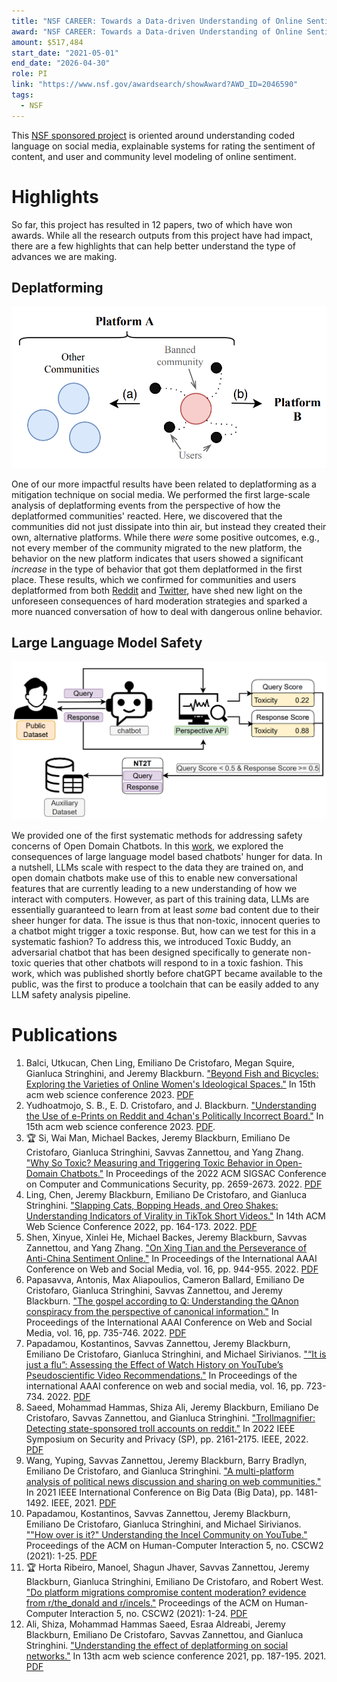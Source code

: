 ```yaml
---
title: "NSF CAREER: Towards a Data-driven Understanding of Online Sentiment"
award: "NSF CAREER: Towards a Data-driven Understanding of Online Sentiment"
amount: $517,484
start_date: "2021-05-01"
end_date: "2026-04-30"
role: PI
link: "https://www.nsf.gov/awardsearch/showAward?AWD_ID=2046590"
tags:
  - NSF
---
```


This [NSF sponsored project](https://www.nsf.gov/awardsearch/showAward?AWD_ID=2046590) is oriented around understanding coded language on social media, explainable systems for rating the sentiment of content, and user and community level modeling of online sentiment.

# Highlights

So far, this project has resulted in 12 papers, two of which have won awards.
While all the research outputs from this project have had impact, there are a few highlights that can help better understand the type of advances we are making.

## Deplatforming

![](/images/deplatforming1.png)

One of our more impactful results have been related to deplatforming as a mitigation technique on social media.
We performed the first large-scale analysis of deplatforming events from the perspective of how the deplatformed communities' reacted.
Here, we discovered that the communities did not just dissipate into thin air, but instead they created their own, alternative platforms.
While there _were_ some positive outcomes, e.g., not every member of the community migrated to the new platform, the behavior on the new platform indicates that users showed a significant _increase_ in the type of behavior that got them deplatformed in the first place.
These results, which we confirmed for communities and users deplatformed from both [Reddit](https://doi.org/10.1145/3476057) and [Twitter](https://doi.org/10.1145/3447535.3462637), have shed new light on the unforeseen consequences of hard moderation strategies and sparked a more nuanced conversation of how to deal with dangerous online behavior.

## Large Language Model Safety

![](/images/toxicbuddy1.png)

We provided one of the first systematic methods for addressing safety concerns of Open Domain Chatbots.
In this [work](https://doi.org/10.1145/3548606.3560599), we explored the consequences of large language model based chatbots' hunger for data.
In a nutshell, LLMs scale with respect to the data they are trained on, and open domain chatbots make use of this to enable new conversational features that are currently leading to a new understanding of how we interact with computers.
However, as part of this training data, LLMs are essentially guaranteed to learn from at least _some_ bad content due to their sheer hunger for data.
The issue is thus that non-toxic, innocent queries to a chatbot might trigger a toxic response.
But, how can we test for this in a systematic fashion?
To address this, we introduced Toxic Buddy, an adversarial chatbot that has been designed specifically to generate non-toxic queries that other chatbots will respond to in a toxic fashion.
This work, which was published shortly before chatGPT became available to the public, was the first to produce a toolchain that can be easily added to any LLM safety analysis pipeline.

# Publications

1. Balci, Utkucan, Chen Ling, Emiliano De Cristofaro, Megan Squire, Gianluca Stringhini, and Jeremy Blackburn. ["Beyond Fish and Bicycles: Exploring the Varieties of Online Women's Ideological Spaces."](https://doi.org/10.1145/3578503.3583618) In 15th acm web science conference 2023. [PDF](https://arxiv.org/pdf/2303.07099)
1. Yudhoatmojo, S. B., E. D. Cristofaro, and J. Blackburn. ["Understanding the Use of e-Prints on Reddit and 4chan's Politically Incorrect Board."](https://doi.org/10.1145/3578503.3583627) In 15th acm web science conference 2023. [PDF](https://arxiv.org/pdf/2111.02455).
1. 🏆 Si, Wai Man, Michael Backes, Jeremy Blackburn, Emiliano De Cristofaro, Gianluca Stringhini, Savvas Zannettou, and Yang Zhang. ["Why So Toxic? Measuring and Triggering Toxic Behavior in Open-Domain Chatbots."](https://doi.org/10.1145/3548606.3560599) In Proceedings of the 2022 ACM SIGSAC Conference on Computer and Communications Security, pp. 2659-2673. 2022. [PDF](https://arxiv.org/pdf/2209.03463.pdf)
1. Ling, Chen, Jeremy Blackburn, Emiliano De Cristofaro, and Gianluca Stringhini. ["Slapping Cats, Bopping Heads, and Oreo Shakes: Understanding Indicators of Virality in TikTok Short Videos."](https://doi.org/10.1145/3501247.3531551) In 14th ACM Web Science Conference 2022, pp. 164-173. 2022. [PDF](https://arxiv.org/pdf/2111.02452.pdf)
1. Shen, Xinyue, Xinlei He, Michael Backes, Jeremy Blackburn, Savvas Zannettou, and Yang Zhang. ["On Xing Tian and the Perseverance of Anti-China Sentiment Online."](https://doi.org/10.1609/icwsm.v16i1.19348) In Proceedings of the International AAAI Conference on Web and Social Media, vol. 16, pp. 944-955. 2022. [PDF](https://arxiv.org/pdf/2204.08935.pdf)
1. Papasavva, Antonis, Max Aliapoulios, Cameron Ballard, Emiliano De Cristofaro, Gianluca Stringhini, Savvas Zannettou, and Jeremy Blackburn. ["The gospel according to Q: Understanding the QAnon conspiracy from the perspective of canonical information."](https://doi.org/10.1609/icwsm.v16i1.19330) In Proceedings of the International AAAI Conference on Web and Social Media, vol. 16, pp. 735-746. 2022. [PDF](https://arxiv.org/pdf/2101.08750)
1. Papadamou, Kostantinos, Savvas Zannettou, Jeremy Blackburn, Emiliano De Cristofaro, Gianluca Stringhini, and Michael Sirivianos. ["“It is just a flu”: Assessing the Effect of Watch History on YouTube’s Pseudoscientific Video Recommendations."](https://doi.org/10.1609/icwsm.v16i1.19329) In Proceedings of the international AAAI conference on web and social media, vol. 16, pp. 723-734. 2022. [PDF](https://arxiv.org/pdf/2010.11638)
1. Saeed, Mohammad Hammas, Shiza Ali, Jeremy Blackburn, Emiliano De Cristofaro, Savvas Zannettou, and Gianluca Stringhini. ["Trollmagnifier: Detecting state-sponsored troll accounts on reddit."](https://doi.org/10.1109/SP46214.2022.9833706) In 2022 IEEE Symposium on Security and Privacy (SP), pp. 2161-2175. IEEE, 2022. [PDF](https://arxiv.org/pdf/2112.00443.pdf)
1. Wang, Yuping, Savvas Zannettou, Jeremy Blackburn, Barry Bradlyn, Emiliano De Cristofaro, and Gianluca Stringhini. ["A multi-platform analysis of political news discussion and sharing on web communities."](https://doi.org/10.1109/BigData52589.2021.9671843) In 2021 IEEE International Conference on Big Data (Big Data), pp. 1481-1492. IEEE, 2021. [PDF](https://arxiv.org/pdf/2103.03631)
1. Papadamou, Kostantinos, Savvas Zannettou, Jeremy Blackburn, Emiliano De Cristofaro, Gianluca Stringhini, and Michael Sirivianos. [""How over is it?" Understanding the Incel Community on YouTube."](https://doi.org/10.1145/3479556) Proceedings of the ACM on Human-Computer Interaction 5, no. CSCW2 (2021): 1-25. [PDF](https://arxiv.org/pdf/2001.08293)
1. 🏆 Horta Ribeiro, Manoel, Shagun Jhaver, Savvas Zannettou, Jeremy Blackburn, Gianluca Stringhini, Emiliano De Cristofaro, and Robert West. ["Do platform migrations compromise content moderation? evidence from r/the_donald and r/incels."](https://doi.org/10.1145/3476057) Proceedings of the ACM on Human-Computer Interaction 5, no. CSCW2 (2021): 1-24. [PDF](https://arxiv.org/pdf/2010.10397)
1. Ali, Shiza, Mohammad Hammas Saeed, Esraa Aldreabi, Jeremy Blackburn, Emiliano De Cristofaro, Savvas Zannettou, and Gianluca Stringhini. ["Understanding the effect of deplatforming on social networks."](https://doi.org/10.1145/3447535.3462637) In 13th acm web science conference 2021, pp. 187-195. 2021. [PDF](/papers/deplatforming-websci2021.pdf)
